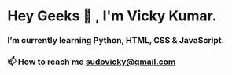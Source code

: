 # Hey Geeks 👋 , I'm Vicky Kumar.
<!--
### **A passionate Data Science Enthusiast from India 🇮🇳**   
-->
### **I’m currently learning Python, HTML, CSS & JavaScript.**

### 📫 How to reach me sudovicky@gmail.com
<!--
I'm hot in Data Science things :)
## Connect with me  :
**pseudovicky/pseudovicky** is a ✨ _special_ ✨ repository because its `README.md` (this file) appears on your GitHub profile.
-->
